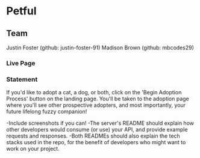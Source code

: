# Petful


## Team
Justin Foster (github: justin-foster-91)
Madison Brown (github: mbcodes29)


### Live Page



### Statement
If you'd like to adopt a cat, a dog, or both, click on the 'Begin Adoption Process' button on the landing page. You'll be taken to the adoption page where you'll see other prospective adopters, and most importantly, your future lifelong fuzzy companion!
   
   
   
-Include screenshots if you can!
-The server's README should explain how other developers would consume (or use) your API, and provide example requests and responses.
-Both READMEs should also explain the tech stacks used in the repo, for the benefit of developers who might want to work on your project.
